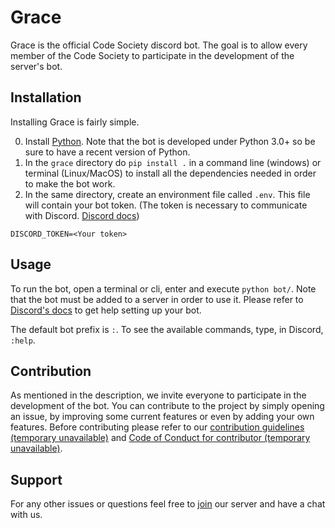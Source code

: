 
# Grace
Grace is the official Code Society discord bot. The goal is to allow every member of the Code Society to participate in the development of the server's bot. 

## Installation
Installing Grace is fairly simple.

0. Install [Python](https://www.python.org/downloads/). Note that the bot is developed under Python 3.0+ so be sure to have a recent version of Python.
1. In the `grace` directory do `pip install .` in a command line (windows) or terminal (Linux/MacOS) to install all the dependencies needed in order to make the bot work. 
2. In the same directory, create an environment file called `.env`. This file will contain your bot token. (The token is necessary to communicate with Discord. [Discord docs](https://discord.com/developers/docs))

```.env
DISCORD_TOKEN=<Your token>
```

## Usage
To run the bot, open a terminal or cli, enter and execute `python bot/`.
Note that the bot must be added to a server in order to use it. Please refer to [Discord's docs](https://discord.com/developers/docs) to get help setting up your bot.

The default bot prefix is `:`. To see the available commands, type, in Discord, `:help`.

## Contribution
As mentioned in the description, we invite everyone to participate in the development of the bot. You can contribute to the project by simply opening an issue, by improving some current features or even by adding your own features.
Before contributing please refer to our [contribution guidelines (temporary unavailable)](#) and [Code of Conduct for contributor (temporary unavailable)](#).

## Support
For any other issues or questions feel free to [join](https://discord.gg/6GEF9H9m) our server and have a chat with us.
